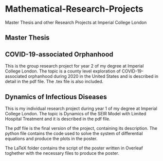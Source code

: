 # Mathematical-Research-Projects
Master Thesis and other Research Projects at Imperial College London

## Master Thesis

## COVID-19-associated Orphanhood

This is the group research project for year 2 of my degree at Imperial College London. The topic is a county level exploration of COVID-19-associated orphanhood during 2020 in the United States and is described in detail in the pdf file. The .tex file is also included.

## Dynamics of Infectious Diseases

This is my individual research project during year 1 of my degree at Imperial College London. The topic is Dynamics of the SEIR Model with Limited Hospital Treatment and it is described in the pdf file.

The pdf file is the final version of the project, containing its description. The python file contains the code used to solve the system of differential equations and produce the plots in the poster.

The LaTeX folder contains the script of the poster written in Overleaf toghether with the necessary files to produce the poster.
